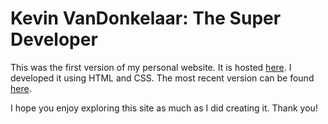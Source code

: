 # Kevin VanDonkelaar: The Super Developer

This was the first version of my personal website. It is hosted [here](https://kevin-vandonkelaar-personal-website.github.io/kvdcre8r/). I developed it using HTML and CSS. The most recent version can be found [here](https://the-super-developer.netlify.app/).

I hope you enjoy exploring this site as much as I did creating it. Thank you!


<!--PART I REQUIREMENTS (Due: 09/21 10:30pm)
    1. GitHub repository, with:
        - More than one branch (including main/master), with descriptive branch name(s)
        - More than one commit, with descriptive commit messages
        - A descriptive Readme file
    2. A functional website that fulfills the requirements, and includes:
        - Three pages: home, about, work/portfolio
        - A persistent header with links
        - Personalized content, including both formatted text and images
        - Basic CSS styling, included via an external file
    3. A "Hello world" tier Javascript function, loaded via an external file
        - e.g., a console.log of a given string
    4. HTML/CSS/JavaScript files submitted via a GitHub repository
-->

<!--PART II REQUIREMENTS (Due: 09/28 07:30pm)
    1. Updated GitHub repository that includes:
        - new commits
        - task board with detailed planning tickets
        - task descriptions for each one
    2. Improved layouts using CSS grid/flex
        - Use at least one of the following selectors: media queries, nth selectors, hierarchical selectors
        - Use at least one of the following rules: box-sizing, backgrounds, DOM ordering, z-index, transitions, calc, common shorthands
    3. Proportional units
    4. Dynamic styling with hover effects
-->
